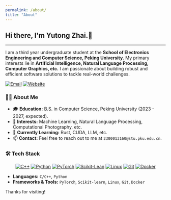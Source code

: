 ```yaml
---
permalink: /about/
title: "About"
---
```

## Hi there, I'm Yutong Zhai.👋

---

I am a third year undergraduate student at the **School of Electronics Engineering and Computer Science, Peking University**. My primary interests lie in **Artificial Intelligence, Natural Language Processing, Computer Graphics, etc.** I am passionate about building robust and efficient software solutions to tackle real-world challenges.

<p align="left">
  <a href="mailto:2300013160@stu.pku.edu.cn"><img src="https://img.shields.io/badge/Email-stu.pku.edu.cn-c71610?style=for-the-badge&logo=gmail" alt="Email"></a>
  <a href="[zdd12306.github.io]"><img src="https://img.shields.io/badge/Website-green?style=for-the-badge&logo=blogger" alt="Website"></a>
</p>

### 👨‍💻 About Me

- 🎓 **Education:** B.S. in Computer Science, Peking University (2023 - 2027, expected).
- 🔭 **Interests:** Machine Learning, Natural Language Processing, Computational Photography, etc.
- 🌱 **Currently Learning:** Rust, CUDA, LLM, etc.
- 📫 **Contact:** Feel free to reach out to me at `2300013160@stu.pku.edu.cn`.

### 🛠️ Tech Stack
<p align="center">
  <a href="#"><img alt="C++" src="https://img.shields.io/badge/C++-00599C?style=for-the-badge&logo=cplusplus&logoColor=white"></a>
  <a href="#"><img alt="Python" src="https://img.shields.io/badge/Python-3776AB?style=for-the-badge&logo=python&logoColor=white"></a>
  <a href="#"><img alt="PyTorch" src="https://img.shields.io/badge/PyTorch-EE4C2C?style=for-the-badge&logo=pytorch&logoColor=white"></a>
  <a href="#"><img alt="Scikit-Lean" src="https://img.shields.io/badge/Scikit--Learn-F7931E?style=for-the-badge&logoColor=white"></a>
  <a href="#"><img alt="Linux" src="https://img.shields.io/badge/Linux-FCC624?style=for-the-badge&logo=linux&logoColor=black"></a>
  <a href="#"><img alt="Git" src="https://img.shields.io/badge/Git-F05032?style=for-the-badge&logo=git&logoColor=white"></a>
  <a href="#"><img alt="Docker" src="https://img.shields.io/badge/Docker-2496ED?style=for-the-badge&logo=docker&logoColor=white"></a>
</p>

- **Languages:** `C/C++`, `Python`
- **Frameworks & Tools:** `PyTorch`, `Scikit-learn`, `Linux`, `Git`, `Docker`

Thanks for visiting!
